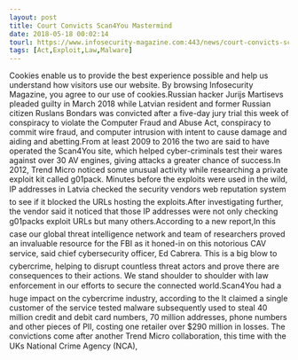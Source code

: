 ```yaml
---
layout: post
title: Court Convicts Scan4You Mastermind
date: 2018-05-18 00:02:14
tourl: https://www.infosecurity-magazine.com:443/news/court-convicts-scan4you-mastermind/
tags: [Act,Exploit,Law,Malware]
---
```

Cookies enable us to provide the best experience possible and help us understand how visitors use our website. By browsing Infosecurity Magazine, you agree to our use of cookies.Russian hacker Jurijs Martisevs pleaded guilty in March 2018 while Latvian resident and former Russian citizen Ruslans Bondars was convicted after a five-day jury trial this week of conspiracy to violate the Computer Fraud and Abuse Act, conspiracy to commit wire fraud, and computer intrusion with intent to cause damage and aiding and abetting.From at least 2009 to 2016 the two are said to have operated the Scan4You site, which helped cyber-criminals test their wares against over 30 AV engines, giving attacks a greater chance of success.In 2012, Trend Micro noticed some unusual activity while researching a private exploit kit called g01pack. Minutes before the exploits were used in the wild, IP addresses in Latvia checked the security vendors web reputation system to see if it blocked the URLs hosting the exploits.After investigating further, the vendor said it noticed that those IP addresses were not only checking g01packs exploit URLs but many others.According to a new report,In this case our global threat intelligence network and team of researchers proved an invaluable resource for the FBI as it honed-in on this notorious CAV service, said chief cybersecurity officer, Ed Cabrera. This is a big blow to cybercrime, helping to disrupt countless threat actors and prove there are consequences to their actions. We stand shoulder to shoulder with law enforcement in our efforts to secure the connected world.Scan4You had a huge impact on the cybercrime industry, according to the It claimed a single customer of the service tested malware subsequently used to steal 40 million credit and debit card numbers, 70 million addresses, phone numbers and other pieces of PII, costing one retailer over $290 million in losses. The convictions come after another Trend Micro collaboration, this time with the UKs National Crime Agency (NCA), 